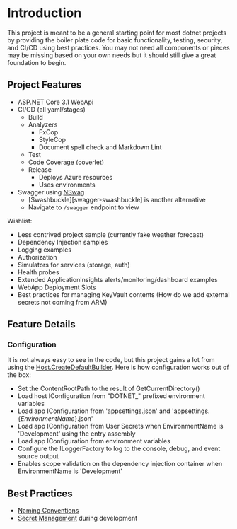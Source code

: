 # Introduction

This project is meant to be a general starting point for most dotnet projects by providing the boiler plate code for basic functionality, testing, security, and CI/CD using best practices.  You may not need all components or pieces may be missing based on your own needs but it should still give a great foundation to begin.

## Project Features

- ASP.NET Core 3.1 WebApi
- CI/CD (all yaml/stages)
  - Build
  - Analyzers
    - FxCop
    - StyleCop
    - Document spell check and Markdown Lint
  - Test
  - Code Coverage (coverlet)
  - Release
    - Deploys Azure resources
    - Uses environments
- Swagger using [NSwag][swagger-nswag]
  - [Swashbuckle][swagger-swashbuckle] is another alternative
  - Navigate to `/swagger` endpoint to view

Wishlist:

- Less contrived project sample (currently fake weather forecast)
- Dependency Injection samples
- Logging examples
- Authorization
- Simulators for services (storage, auth)
- Health probes
- Extended ApplicationInsights alerts/monitoring/dashboard examples
- WebApp Deployment Slots
- Best practices for managing KeyVault contents (How do we add external secrets not coming from ARM)

## Feature Details

### Configuration

It is not always easy to see in the code, but this project gains a lot from using the [Host.CreateDefaultBuilder][dotnet-configuration-default-builder].  Here is how configuration works out of the box:

- Set the ContentRootPath to the result of GetCurrentDirectory()
- Load host IConfiguration from "DOTNET_" prefixed environment variables
- Load app IConfiguration from 'appsettings.json' and 'appsettings.{_*EnvironmentName*_}.json'
- Load app IConfiguration from User Secrets when EnvironmentName is 'Development' using the entry assembly
- Load app IConfiguration from environment variables
- Configure the ILoggerFactory to log to the console, debug, and event source output
- Enables scope validation on the dependency injection container when EnvironmentName is 'Development'

## Best Practices

- [Naming Conventions][naming]
- [Secret Management][developer-secret-management] during development

[naming]: https://docs.microsoft.com/en-us/dotnet/standard/design-guidelines/naming-guidelines
[developer-secret-management]: https://docs.microsoft.com/en-us/aspnet/core/security/app-secrets?view=aspnetcore-3.1&tabs=windows
[code-coverage]: https://docs.microsoft.com/en-us/azure/devops/pipelines/ecosystems/dotnet-core?view=azure-devops#collect-code-coverage
[dotnet-configuration]: https://docs.microsoft.com/en-us/aspnet/core/fundamentals/configuration/?view=aspnetcore-3.1
[dotnet-configuration-default-builder]: https://docs.microsoft.com/en-us/dotnet/api/microsoft.extensions.hosting.host.createdefaultbuilder?view=dotnet-plat-ext-3.1

[swagger-nswag]: https://docs.microsoft.com/en-us/aspnet/core/tutorials/getting-started-with-nswag?view=aspnetcore-3.1&tabs=visual-studio
[swagger-swashbucke]: https://docs.microsoft.com/en-us/aspnet/core/tutorials/getting-started-with-swashbuckle?view=aspnetcore-3.1&tabs=visual-studio

